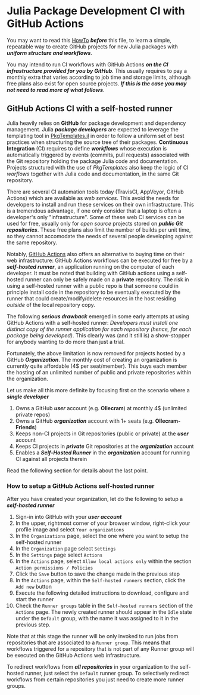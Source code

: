 # Julia Package Development CI with GitHub Actions
You may want to read this [HowTo](mytemplate_howto.md) ***before*** this file, to learn a simple, repeatable way to create GitHub projects for new Julia packages with ***uniform structure and workflows***. 

You may intend to run CI workflows with GitHub Actions ***on the CI infrastructure provided for you by GitHub***. This usually requires to pay a monthly extra that varies according to job time and storage limits, although free plans also exist for open source projects. ***If this is the case you may not need to read more of what follows***.

## GitHub Actions CI with a self-hosted runner

Julia heavily relies on **GitHub** for package development and dependency management. 
Julia ***package developers*** are expected to leverage the templating tool in [PkgTemplates.jl](https://github.com/invenia/PkgTemplates.jl) in order to follow a uniform set of best practices when structuring the source tree of their packages. **Continuous Integration** (CI) requires to define ***workflows*** whose execution is automatically triggered by events (commits, pull requests) associated with the Git repository holding the package Julia code and documentation. Projects structured with the use of *PkgTemplates* also keep the logic of CI *worflows* together with Julia code and documentation, in the same Git repository. 

There are several CI automation tools today (TravisCI, AppVeyor, GitHub Actions) which are available as *web services*. This avoid the needs for developers to install and run these services on their own infrastructure. This is a tremendous advantage, if one only consider that a laptop is often a developer's only "infrastructure". 
Some of these web CI services can be used for free, usually only for *open source* projects stored on ***public Git repositories***. These free plans also limit the number of builds per unit time, so they cannot accomodate the needs of several people developing against the same repository. 

Notably, [GitHub Actions](https://docs.github.com/en/free-pro-team@latest/actions) also offers an alternative to buying time on their web infrastructure: GitHub Actions workflows can be executed for free by a ***self-hosted runner***, an application running on the computer of each developer. It must be noted that building with GitHub actions using a self-hosted runner can only be safely made on a **private** repository. The risk in using a self-hosted runner with a public repo is that someone could in principle install code in the repository to be eventually executed by the runner that could create/modify/delete resources in the host residing *outside* of the local repository copy.

The following ***serious drawback*** emerged in some early attempts at using GitHub Actions with a self-hosted runner:
*Developers must install one distinct copy of the runner application for each repository (hence, for each package being developed)*. This clearly was (and it still is) a show-stopper for anybody wanting to do more than just a trial. 

Fortunately, the above limitation is now removed for projects hosted by a GitHub ***Organization***. The monthly cost of creating an organization is currently quite affordable (4$ per seat/member). This buys each member the hosting of an unlimited number of public and private repositories within the organization. 

Let us make all this more definite by focusing first on the scenario where a ***single developer*** 
1. Owns a GitHub ***user*** account (e.g. **Ollecram**) at monthly 4$ (unlimited private repos)
2. Owns a GitHub ***organization*** account with 1+ seats (e.g. **Ollecram-Friends**)
3. Keeps non-CI projects in Git repositories (public or private) at the ***user*** account
4. Keeps CI projects in ***private*** Git repositories at the ***organization*** account
5. Enables a ***Self-Hosted Runner*** in the ***organization*** account for running CI against all projects therein

Read the following section for details about the last point.

### How to setup a GitHub Actions self-hosted runner

After you have created your organization, let do the following to setup a ***self-hosted runner***
1. Sign-in into GitHub with your ***user account***
2. In the upper, rightmost corner of your browser window, right-click your profile image and select `Your organizations`
3. In the `Organizations` page, select the one where you want to setup the self-hosted runner
4. In the `Organization` page select `Settings` 
5. In the `Settings` page select `Actions`
6. In the `Actions` page, select `Allow local actions only` within the section `Action permissions / Policies`
7. Click the `Save` button to save the change made in the previous step
8. In the `Actions` page, within the `Self-hosted runners` section, click the `Add new` button
9. Execute the following detailed instructions to download, configure and start the runner
10. Check the `Runner groups` table in the `Self-hosted runners` section of the `Actions` page. The newly created runner should appear in the `Idle` state under the `Default` group, with the name it was assigned to it in the previous step.

Note that at this stage the runner will be only invoked to run jobs from repositories that are associated to a `Runner group`. This means that workflows triggered for a repository that is not part of any Runner group will be executed on the GitHub Actions web infrastructure. 

To redirect workflows from ***all repositories*** in your organization to the self-hosted runner, just select the `Default` runner group. To selectively redirect workflows from certain repositories you just need to create more runner groups.    

 